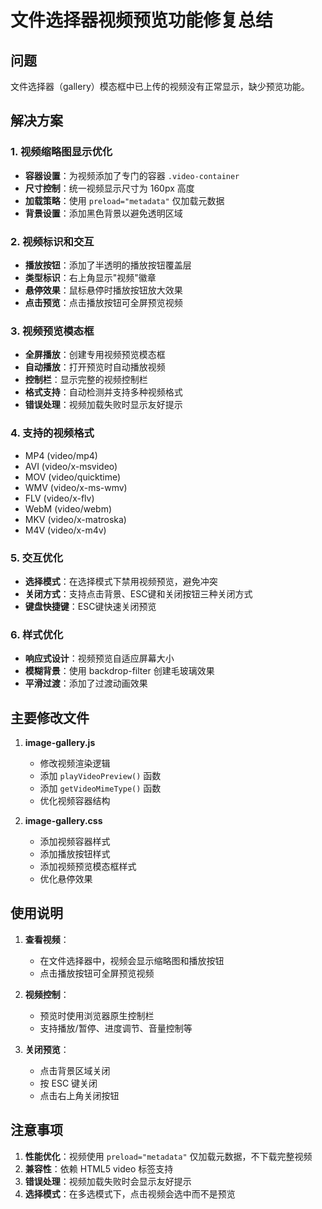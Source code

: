 # 文件选择器视频预览功能修复总结

## 问题
文件选择器（gallery）模态框中已上传的视频没有正常显示，缺少预览功能。

## 解决方案

### 1. 视频缩略图显示优化
- **容器设置**：为视频添加了专门的容器 `.video-container`
- **尺寸控制**：统一视频显示尺寸为 160px 高度
- **加载策略**：使用 `preload="metadata"` 仅加载元数据
- **背景设置**：添加黑色背景以避免透明区域

### 2. 视频标识和交互
- **播放按钮**：添加了半透明的播放按钮覆盖层
- **类型标识**：右上角显示"视频"徽章
- **悬停效果**：鼠标悬停时播放按钮放大效果
- **点击预览**：点击播放按钮可全屏预览视频

### 3. 视频预览模态框
- **全屏播放**：创建专用视频预览模态框
- **自动播放**：打开预览时自动播放视频
- **控制栏**：显示完整的视频控制栏
- **格式支持**：自动检测并支持多种视频格式
- **错误处理**：视频加载失败时显示友好提示

### 4. 支持的视频格式
- MP4 (video/mp4)
- AVI (video/x-msvideo)
- MOV (video/quicktime)
- WMV (video/x-ms-wmv)
- FLV (video/x-flv)
- WebM (video/webm)
- MKV (video/x-matroska)
- M4V (video/x-m4v)

### 5. 交互优化
- **选择模式**：在选择模式下禁用视频预览，避免冲突
- **关闭方式**：支持点击背景、ESC键和关闭按钮三种关闭方式
- **键盘快捷键**：ESC键快速关闭预览

### 6. 样式优化
- **响应式设计**：视频预览自适应屏幕大小
- **模糊背景**：使用 backdrop-filter 创建毛玻璃效果
- **平滑过渡**：添加了过渡动画效果

## 主要修改文件

1. **image-gallery.js**
   - 修改视频渲染逻辑
   - 添加 `playVideoPreview()` 函数
   - 添加 `getVideoMimeType()` 函数
   - 优化视频容器结构

2. **image-gallery.css**
   - 添加视频容器样式
   - 添加播放按钮样式
   - 添加视频预览模态框样式
   - 优化悬停效果

## 使用说明

1. **查看视频**：
   - 在文件选择器中，视频会显示缩略图和播放按钮
   - 点击播放按钮可全屏预览视频

2. **视频控制**：
   - 预览时使用浏览器原生控制栏
   - 支持播放/暂停、进度调节、音量控制等

3. **关闭预览**：
   - 点击背景区域关闭
   - 按 ESC 键关闭
   - 点击右上角关闭按钮

## 注意事项

1. **性能优化**：视频使用 `preload="metadata"` 仅加载元数据，不下载完整视频
2. **兼容性**：依赖 HTML5 video 标签支持
3. **错误处理**：视频加载失败时会显示友好提示
4. **选择模式**：在多选模式下，点击视频会选中而不是预览